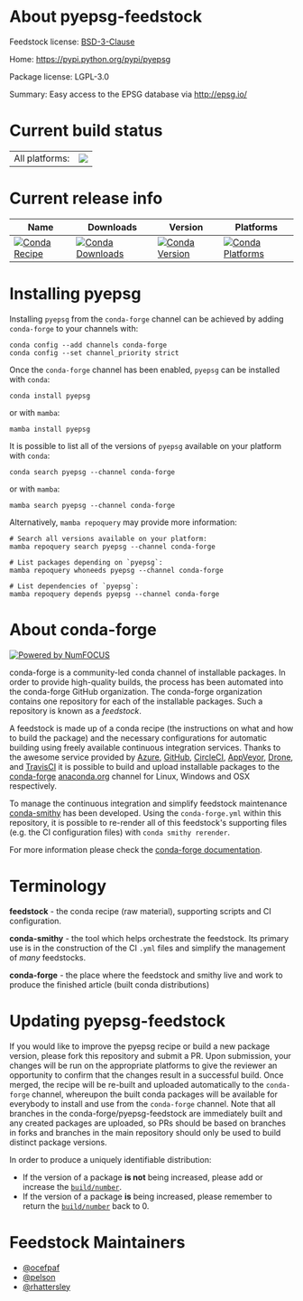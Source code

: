 About pyepsg-feedstock
======================

Feedstock license: [BSD-3-Clause](https://github.com/conda-forge/pyepsg-feedstock/blob/main/LICENSE.txt)

Home: https://pypi.python.org/pypi/pyepsg

Package license: LGPL-3.0

Summary: Easy access to the EPSG database via http://epsg.io/

Current build status
====================


<table><tr><td>All platforms:</td>
    <td>
      <a href="https://dev.azure.com/conda-forge/feedstock-builds/_build/latest?definitionId=5980&branchName=main">
        <img src="https://dev.azure.com/conda-forge/feedstock-builds/_apis/build/status/pyepsg-feedstock?branchName=main">
      </a>
    </td>
  </tr>
</table>

Current release info
====================

| Name | Downloads | Version | Platforms |
| --- | --- | --- | --- |
| [![Conda Recipe](https://img.shields.io/badge/recipe-pyepsg-green.svg)](https://anaconda.org/conda-forge/pyepsg) | [![Conda Downloads](https://img.shields.io/conda/dn/conda-forge/pyepsg.svg)](https://anaconda.org/conda-forge/pyepsg) | [![Conda Version](https://img.shields.io/conda/vn/conda-forge/pyepsg.svg)](https://anaconda.org/conda-forge/pyepsg) | [![Conda Platforms](https://img.shields.io/conda/pn/conda-forge/pyepsg.svg)](https://anaconda.org/conda-forge/pyepsg) |

Installing pyepsg
=================

Installing `pyepsg` from the `conda-forge` channel can be achieved by adding `conda-forge` to your channels with:

```
conda config --add channels conda-forge
conda config --set channel_priority strict
```

Once the `conda-forge` channel has been enabled, `pyepsg` can be installed with `conda`:

```
conda install pyepsg
```

or with `mamba`:

```
mamba install pyepsg
```

It is possible to list all of the versions of `pyepsg` available on your platform with `conda`:

```
conda search pyepsg --channel conda-forge
```

or with `mamba`:

```
mamba search pyepsg --channel conda-forge
```

Alternatively, `mamba repoquery` may provide more information:

```
# Search all versions available on your platform:
mamba repoquery search pyepsg --channel conda-forge

# List packages depending on `pyepsg`:
mamba repoquery whoneeds pyepsg --channel conda-forge

# List dependencies of `pyepsg`:
mamba repoquery depends pyepsg --channel conda-forge
```


About conda-forge
=================

[![Powered by
NumFOCUS](https://img.shields.io/badge/powered%20by-NumFOCUS-orange.svg?style=flat&colorA=E1523D&colorB=007D8A)](https://numfocus.org)

conda-forge is a community-led conda channel of installable packages.
In order to provide high-quality builds, the process has been automated into the
conda-forge GitHub organization. The conda-forge organization contains one repository
for each of the installable packages. Such a repository is known as a *feedstock*.

A feedstock is made up of a conda recipe (the instructions on what and how to build
the package) and the necessary configurations for automatic building using freely
available continuous integration services. Thanks to the awesome service provided by
[Azure](https://azure.microsoft.com/en-us/services/devops/), [GitHub](https://github.com/),
[CircleCI](https://circleci.com/), [AppVeyor](https://www.appveyor.com/),
[Drone](https://cloud.drone.io/welcome), and [TravisCI](https://travis-ci.com/)
it is possible to build and upload installable packages to the
[conda-forge](https://anaconda.org/conda-forge) [anaconda.org](https://anaconda.org/)
channel for Linux, Windows and OSX respectively.

To manage the continuous integration and simplify feedstock maintenance
[conda-smithy](https://github.com/conda-forge/conda-smithy) has been developed.
Using the ``conda-forge.yml`` within this repository, it is possible to re-render all of
this feedstock's supporting files (e.g. the CI configuration files) with ``conda smithy rerender``.

For more information please check the [conda-forge documentation](https://conda-forge.org/docs/).

Terminology
===========

**feedstock** - the conda recipe (raw material), supporting scripts and CI configuration.

**conda-smithy** - the tool which helps orchestrate the feedstock.
                   Its primary use is in the construction of the CI ``.yml`` files
                   and simplify the management of *many* feedstocks.

**conda-forge** - the place where the feedstock and smithy live and work to
                  produce the finished article (built conda distributions)


Updating pyepsg-feedstock
=========================

If you would like to improve the pyepsg recipe or build a new
package version, please fork this repository and submit a PR. Upon submission,
your changes will be run on the appropriate platforms to give the reviewer an
opportunity to confirm that the changes result in a successful build. Once
merged, the recipe will be re-built and uploaded automatically to the
`conda-forge` channel, whereupon the built conda packages will be available for
everybody to install and use from the `conda-forge` channel.
Note that all branches in the conda-forge/pyepsg-feedstock are
immediately built and any created packages are uploaded, so PRs should be based
on branches in forks and branches in the main repository should only be used to
build distinct package versions.

In order to produce a uniquely identifiable distribution:
 * If the version of a package **is not** being increased, please add or increase
   the [``build/number``](https://docs.conda.io/projects/conda-build/en/latest/resources/define-metadata.html#build-number-and-string).
 * If the version of a package **is** being increased, please remember to return
   the [``build/number``](https://docs.conda.io/projects/conda-build/en/latest/resources/define-metadata.html#build-number-and-string)
   back to 0.

Feedstock Maintainers
=====================

* [@ocefpaf](https://github.com/ocefpaf/)
* [@pelson](https://github.com/pelson/)
* [@rhattersley](https://github.com/rhattersley/)

